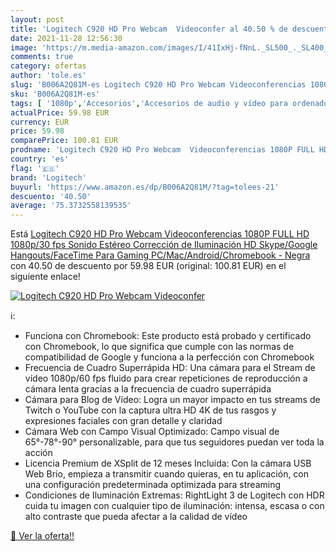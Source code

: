 ```yaml
---
layout: post
title: 'Logitech C920 HD Pro Webcam  Videoconfer al 40.50 % de descuento'
date: 2021-11-28 12:56:30
image: 'https://m.media-amazon.com/images/I/41IxHj-fNnL._SL500_._SL400_.jpg'
comments: true
category: ofertas
author: 'tole.es'
slug: 'B006A2Q81M-es Logitech C920 HD Pro Webcam Videoconferencias 1080P FULL...'
sku: 'B006A2Q81M-es'
tags: [ '1080p','Accesorios','Accesorios de audio y vídeo para ordenadores','Informática','Webcams y telefonía VoIP','full','hd','logitech', ]
actualPrice: 59.98 EUR
currency: EUR
price: 59.98
comparePrice: 100.81 EUR
prodname: 'Logitech C920 HD Pro Webcam  Videoconferencias 1080P FULL HD 1080p/30 fps  Sonido Estéreo  Corrección de Iluminación HD  Skype/Google Hangouts/FaceTime  Para Gaming  PC/Mac/Android/Chromebook - Negra'
country: 'es'
flag: '🇪🇸'
brand: 'Logitech'
buyurl: 'https://www.amazon.es/dp/B006A2Q81M/?tag=tolees-21'
descuento: '40.50'
average: '75.3732558139535'
---
```


Está [Logitech C920 HD Pro Webcam  Videoconferencias 1080P FULL HD 1080p/30 fps  Sonido Estéreo  Corrección de Iluminación HD  Skype/Google Hangouts/FaceTime  Para Gaming  PC/Mac/Android/Chromebook - Negra](https://www.amazon.es/dp/B006A2Q81M/?tag=tolees-21) con 40.50 de descuento por 59.98 EUR (original: 100.81 EUR) en el siguiente enlace!

[![Logitech C920 HD Pro Webcam  Videoconfer](https://m.media-amazon.com/images/I/41IxHj-fNnL._SL500_._SL400_.jpg)](https://www.amazon.es/dp/B006A2Q81M/?tag=tolees-21)

ℹ️:

- Funciona con Chromebook: Este producto está probado y certificado con Chromebook, lo que significa que cumple con las normas de compatibilidad de Google y funciona a la perfección con Chromebook
- Frecuencia de Cuadro Superrápida HD: Una cámara para el Stream de vídeo 1080p/60 fps fluido para crear repeticiones de reproducción a cámara lenta gracias a la frecuencia de cuadro superrápida
- Cámara para Blog de Vídeo: Logra un mayor impacto en tus streams de Twitch o YouTube con la captura ultra HD 4K de tus rasgos y expresiones faciales con gran detalle y claridad
- Cámara Web con Campo Visual Optimizado: Campo visual de 65°-78°-90° personalizable, para que tus seguidores puedan ver toda la acción
- Licencia Premium de XSplit de 12 meses Incluida: Con la cámara USB Web Brio, empieza a transmitir cuando quieras, en tu aplicación, con una configuración predeterminada optimizada para streaming
- Condiciones de Iluminación Extremas: RightLight 3 de Logitech con HDR cuida tu imagen con cualquier tipo de iluminación: intensa, escasa o con alto contraste que pueda afectar a la calidad de vídeo

[🛒 Ver la oferta!!](https://www.amazon.es/dp/B006A2Q81M/?tag=tolees-21)
